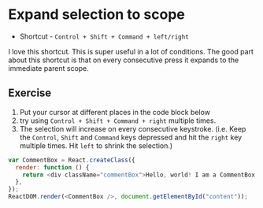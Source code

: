 # Expand selection to scope

- Shortcut - `Control + Shift + Command + left/right`

I love this shortcut. This is super useful in a lot of conditions. The good
part about this shortcut is that on every consecutive press it expands to the
immediate parent scope.

## Exercise

1. Put your cursor at different places in the code block below
2. try using `Control + Shift + Command + right` multiple times.
3. The selection will increase on every consecutive keystroke. (i.e. Keep the
   `Control`, `Shift` and `Command` keys depressed and hit the `right` key multiple times.
   Hit `left` to shrink the selection.)

```js
var CommentBox = React.createClass({
  render: function () {
    return <div className="commentBox">Hello, world! I am a CommentBox.</div>;
  },
});
ReactDOM.render(<CommentBox />, document.getElementById("content"));
```
